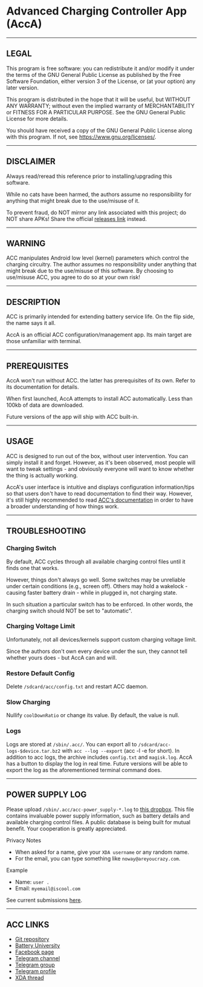 # Advanced Charging Controller App (AccA)



---
## LEGAL

This program is free software: you can redistribute it and/or modify
it under the terms of the GNU General Public License as published by
the Free Software Foundation, either version 3 of the License, or
(at your option) any later version.

This program is distributed in the hope that it will be useful,
but WITHOUT ANY WARRANTY; without even the implied warranty of
MERCHANTABILITY or FITNESS FOR A PARTICULAR PURPOSE.  See the
GNU General Public License for more details.

You should have received a copy of the GNU General Public License
along with this program.  If not, see <https://www.gnu.org/licenses/>.



---
## DISCLAIMER

Always read/reread this reference prior to installing/upgrading this software.

While no cats have been harmed, the authors assume no responsibility for anything that might break due to the use/misuse of it.

To prevent fraud, do NOT mirror any link associated with this project; do NOT share APKs! Share the official [releases link](https://github.com/MatteCarra/AccA/releases/) instead.



---
## WARNING

ACC manipulates Android low level (kernel) parameters which control the charging circuitry.
The author assumes no responsibility under anything that might break due to the use/misuse of this software.
By choosing to use/misuse ACC, you agree to do so at your own risk!



---
## DESCRIPTION

ACC is primarily intended for extending battery service life. On the flip side, the name says it all.

AccA is an official ACC configuration/management app. Its main target are those unfamiliar with terminal.



---
## PREREQUISITES

AccA won't run without ACC. the latter has prerequisites of its own. Refer to its documentation for details.

When first launched, AccA attempts to install ACC automatically. Less than 100kb of data are downloaded.

Future versions of the app will ship with ACC built-in.



---
## USAGE

ACC is designed to run out of the box, without user intervention. You can simply install it and forget. However, as it's been observed, most people will want to tweak settings - and obviously everyone will want to know whether the thing is actually working.

AccA's user interface is intuitive and displays configuration information/tips so that users don't have to read documentation to find their way. However, it's still highly recommended to read [ACC's documentation](https://github.com/VR-25/acc/blob/master/README.md) in order to have a broader understanding of how things work.



---
## TROUBLESHOOTING


### Charging Switch

By default, ACC cycles through all available charging control files until it finds one that works.

However, things don't always go well.
Some switches may be unreliable under certain conditions (e.g., screen off).
Others may hold a wakelock - causing faster battery drain - while in plugged in, not charging state.

In such situation a particular switch has to be enforced. In other words, the charging switch should NOT be set to "automatic".


### Charging Voltage Limit

Unfortunately, not all devices/kernels support custom charging voltage limit.

Since the authors don't own every device under the sun, they cannot tell whether yours does - but AccA can and will.


### Restore Default Config

Delete `/sdcard/acc/config.txt` and restart ACC daemon.


### Slow Charging

Nullify `coolDownRatio` or change its value. By default, the value is null.


### Logs

Logs are stored at `/sbin/.acc/`. You can export all to `/sdcard/acc-logs-$device.tar.bz2` with `acc --log --export` (acc -l -e for short). In addition to acc logs, the archive includes `config.txt` and `magisk.log`. AccA has a button to display the log in real time. Future versions will be able to export the log as the aforementioned terminal command does.



---
## POWER SUPPLY LOG


Please upload `/sbin/.acc/acc-power_supply-*.log` to [this dropbox](https://www.dropbox.com/request/WYVDyCc0GkKQ8U5mLNlH/).
This file contains invaluable power supply information, such as battery details and available charging control files.
A public database is being built for mutual benefit.
Your cooperation is greatly appreciated.


Privacy Notes

- When asked for a name, give your `XDA username` or any random name.
- For the email, you can type something like `noway@areyoucrazy.com`.

Example
- Name: `user .`
- Email: `myemail@iscool.com`


See current submissions [here](https://www.dropbox.com/sh/rolzxvqxtdkfvfa/AABceZM3BBUHUykBqOW-0DYIa?dl=0).



---
## ACC LINKS

- [Git repository](https://github.com/vr25/Acc/)
- [Battery University](http://batteryuniversity.com/learn/article/how_to_prolong_lithium_based_batteries/)
- [Facebook page](https://facebook.com/VR25-at-xda-developers-258150974794782/)
- [Telegram channel](https://t.me/vr25_xda/)
- [Telegram group](https://t.me/acc_magisk/)
- [Telegram profile](https://t.me/vr25xda/)
- [XDA thread](https://forum.xda-developers.com/apps/magisk/module-magic-charging-switch-cs-v2017-9-t3668427/)

